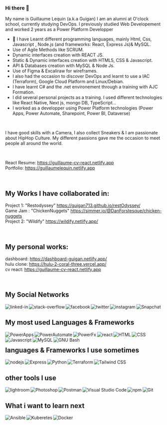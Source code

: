 ### Hi there 👋

 My name is Guillaume Lequin (a.k.a Guigan) 
 I am an alumni at O'clock school, currently studying DevOps.
 I previously studied Web Developement and worked 2 years as a Power Platform Developper
  - 🔭 I have Learnt different programming languages, mainly Html, Css, Javascript , Node.js (and frameworks: React, Express Js)& MySQL.
  - Use of Agile Methods like SCRUM.
  - Dynamic interfaces creation with REACT JS.
  - Static & Dynamic interfaces creation with HTML5, CSS & Javascript.
  - API & Databases creation with MySQL & Node Js.
  - Use of Figma & Excaliraw for wireframes.
  - I also had the occasion to discover DevOps and learnt to use a IAC (Terraform), Google Cloud Platform and Linux/Debian.
  - I have learnt C# and the .net environement through a training with AJC Formation.
  - I did several personal projects as a training. I used different technologies like React Native, Next js, mongo DB, TypeScript...
  - I worked as a developper using Power Platform technologies (Power Apps, Power Automate, Sharepoint, Power BI, Dataverse)

<br>

   I have good skills with a Camera, I also collect Sneakers & I am passionate about HipHop Culture. My different passions gave me the occasion to meet people all around the world. 
  
<br>

React Resume: https://guillaume-cv-react.netlify.app
<br>
Portfolio: https://guillaumelequin.netlify.app

<br>

## My Works I have collaborated in: 

Project 1: "Restodyssey" https://guigan713.github.io/restOdyssey/
<br>
Game Jam : "ChickenNuggets" https://simmer.io/@DanForstesque/chicken-nuggets
<br>
Project 2: "Wildify" https://wildify.netlify.app/

<br>

## My personal works:

dashboard: https://dashboard-guigan.netlify.app/
<br>
hulu clone: https://hulu-2-coral-three.vercel.app/
<br>
cv react: https://guillaume-cv-react.netlify.app

<br>

## My Social Networks
[<img align="left" alt="linked-in" src="https://img.shields.io/badge/linkedin-%230077B5.svg?&style=for-the-badge&logo=linkedin&logoColor=white&style=plastic" />](https://www.linkedin.com/in/guillaume-lequin-500866171/)
[<img align="left" alt="stack-overflow" src="https://shields.io/badge/-Stack%20Overflow-F58025?&logo=Stack%20Overflow&logoColor=white&style=plastic" />](https://stackoverflow.com/users/16815620/guillaume-lequin)
[<img align="left" alt="facebook" src="https://img.shields.io/badge/facebook-%231877F2.svg?&style=for-the-badge&logo=facebook&logoColor=white&style=plastic" />](https://www.facebook.com/riley.macfadden/)
[<img align="left" alt="twitter" src="https://img.shields.io/badge/twitter-%231DA1F2.svg?&style=for-the-badge&logo=twitter&logoColor=white&style=plastic" />](https://twitter.com/Guigan713)
[<img align="left" alt="instagram" src="https://shields.io/badge/-Instagram-ff69b4?&logo=Instagram&logoColor=white&style=plastic" />](https://www.instagram.com/Guigan713)
[<img align="left" alt="Snapchat" src="https://shields.io/badge/-Snapchat-FFFC00?&logo=Snapchat&logoColor=white&style=plastic" />](https://www.snapchat.com/Guigan713)


<br>


## My most used Languages & Frameworks
<img align="left" alt="PowerApps" src="https://shields.io/badge/-Power%20Apps-742774?&logo=Power%20Apps&logoColor=white&style=plastic" />
<img align="left" alt="PowerAutomate" src="https://shields.io/badge/-Power%20Automate-0066FF?&logo=Power%20Automate&logoColor=white&style=plastic" />
<img align="left" alt="PowerFx" src="https://shields.io/badge/-Power%20Fx-7F2157?&logo=Power%20Fx&logoColor=white&style=plastic" />
<img align="left" alt="react" src="https://shields.io/badge/-React-61DAFB?&logo=React&logoColor=white&style=plastic" />
<img align="left" alt="HTML" src="https://shields.io/badge/-HTML5-E34F26?&logo=HTML5&logoColor=white&style=plastic" />
<img align="left" alt="CSS" src="https://shields.io/badge/-CSS3-1572B6?&logo=CSS3&logoColor=white&style=plastic" />
<img align="left" alt="Javascript" src="https://shields.io/badge/-JavaScript-F7DF1E?&logo=JavaScript&logoColor=white&style=plastic" />
<img align="left" alt="MySQL" src="https://shields.io/badge/-MySQL-4479A1?&logo=MySQL&logoColor=white&style=plastic" />
<img align="left" alt="GNU Bash" src="https://shields.io/badge/-GNU%20Bash-4EAA25?&logo=GNU%20Bash&logoColor=white&style=plastic" />


<br>


## languages & Frameworks I use sometimes
<img align="left" alt="nodejs" src="https://img.shields.io/badge/node.js%20-%2343853D.svg?&style=for-the-badge&logo=node.js&logoColor=white&style=plastic" />
<img align="left" alt="Express" src="https://shields.io/badge/-Express-000000?&logo=Express&logoColor=white&style=plastic" />
<img align="left" alt="Python" src="https://shields.io/badge/-Python-3776AB?&logo=Python&logoColor=white&style=plastic" />
<img align="left" alt="Terraform" src="https://shields.io/badge/-Terraform-7B42BC?&logo=Terraform&logoColor=white&style=plastic" />
<img align="left" alt="Tailwind CSS" src="https://shields.io/badge/-Tailwind%20CSS-38B2AC?&logo=Tailwind%20CSS&logoColor=white&style=plastic" />

<br>


## other tools I use 
<img align="left" alt="lightroom" src="https://shields.io/badge/-Adobe%20Lightroom-31A8FF?&logo=Adobe%20Lightroom&logoColor=white&style=plastic" />
<img align="left" alt="Photoshop" src="https://shields.io/badge/-Adobe%20Photoshop-31A8FF?&logo=Adobe%20Photoshop&logoColor=white&style=plastic" />
<img align="left" alt="Postman" src="https://shields.io/badge/-Postman-FF6C37?&logo=Postman&logoColor=white&style=plastic" />
<img align="left" alt="Visual Studio Code" src="https://shields.io/badge/-Visual%20Studio%20Code-007ACC?&logo=Visual%20Studio%20Code&logoColor=white&style=plastic" />
<img align="left" alt="npm" src="https://shields.io/badge/-npm-CB3837?&logo=npm&logoColor=white&style=plastic" />
<img align="left" alt="Git" src="https://shields.io/badge/-Git-F05032?&logo=Git&logoColor=white&style=plastic" />
<!-- <img align="left" alt="Gulp" src="https://shields.io/badge/-Gulp-CF4647?&logo=Gulp&logoColor=white&style=plastic" /> -->
<!-- <img align="left" alt="Linux" src="https://shields.io/badge/-Linux-FCC624?&logo=Linux&logoColor=white&style=plastic" /> -->
<!-- <img align="left" alt="Raspberry Pi" src="https://shields.io/badge/-Raspberry%20Pi-A22846?&logo=Raspberry%20Pi&logoColor=white&style=plastic" /> -->


<br>


## What i want to learn next
<img align="left" alt="Ansible" src="https://shields.io/badge/-Ansible-EE0000?&logo=Ansible&logoColor=white&style=plastic" />
<img align="left" alt="Kuberetes" src="https://shields.io/badge/-Kubernetes-326CE5?&logo=Kubernetes&logoColor=white&style=plastic" />
<img align="left" alt="Docker" src="https://shields.io/badge/-Docker-2496ED?&logo=Docker&logoColor=white&style=plastic" />
